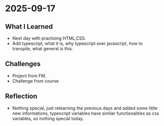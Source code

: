 # 2025-09-17

## What I Learned

- Next day with practising HTML,CSS.
- Add typescript, what it is, why typescript over javascript, how to transpile, what general is this.

## Challenges

- Project from FM.
- Challenge from course

## Reflection

- Nothing special, just relearning the previous days and added some little new informations, typescript variables have similar functionalities as css variables, so nothing special today.
